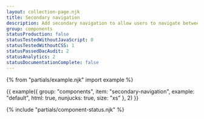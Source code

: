 ```yaml
---
layout: collection-page.njk
title: Secondary navigation
description: Add secondary navigation to allow users to navigate between different areas of your service.
group: components
statusProduction: false
statusTestedWithoutJavaScript: 0
statusTestedWithoutCSS: 1
statusPassedDacAudit: 2
statusAnalytics: 2
statusDocumentationComplete: false
---
```


{% from "partials/example.njk" import example %}

{{ example({ group: "components", item: "secondary-navigation", example: "default", html: true, nunjucks: true, size: "xs" }, 2) }}

{% include "partials/component-status.njk" %}
